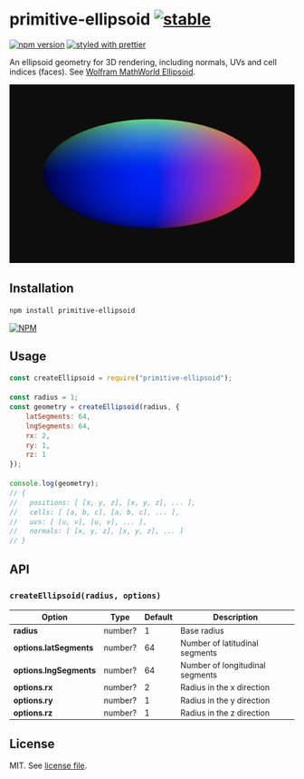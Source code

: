 # primitive-ellipsoid [![stable](http://badges.github.io/stability-badges/dist/stable.svg)](http://github.com/badges/stability-badges)

[![npm version](https://badge.fury.io/js/primitive-ellipsoid.svg)](https://www.npmjs.com/package/primitive-ellipsoid)
[![styled with prettier](https://img.shields.io/badge/styled_with-prettier-ff69b4.svg)](https://github.com/prettier/prettier)

An ellipsoid geometry for 3D rendering, including normals, UVs and cell indices (faces). See [Wolfram MathWorld Ellipsoid](http://mathworld.wolfram.com/Ellipsoid.html).

![](https://raw.githubusercontent.com/dmnsgn/primitive-ellipsoid/master/screenshot.gif)

## Installation

```bash
npm install primitive-ellipsoid
```

[![NPM](https://nodei.co/npm/primitive-ellipsoid.png)](https://nodei.co/npm/primitive-ellipsoid/)

## Usage

```js
const createEllipsoid = require("primitive-ellipsoid");

const radius = 1;
const geometry = createEllipsoid(radius, {
	latSegments: 64,
	lngSegments: 64,
	rx: 2,
	ry: 1,
	rz: 1
});

console.log(geometry);
// {
//   positions: [ [x, y, z], [x, y, z], ... ],
//   cells: [ [a, b, c], [a, b, c], ... ],
//   uvs: [ [u, v], [u, v], ... ],
//   normals: [ [x, y, z], [x, y, z], ... ]
// }
```

## API

### `createEllipsoid(radius, options)`

| Option                  | Type    | Default | Description                     |
| ----------------------- | ------- | ------- | ------------------------------- |
| **radius**              | number? | 1       | Base radius                     |
| **options.latSegments** | number? | 64      | Number of latitudinal segments  |
| **options.lngSegments** | number? | 64      | Number of longitudinal segments |
| **options.rx**          | number? | 2       | Radius in the x direction       |
| **options.ry**          | number? | 1       | Radius in the y direction       |
| **options.rz**          | number? | 1       | Radius in the z direction       |

## License

MIT. See [license file](https://github.com/dmnsgn/primitive-ellipsoid/blob/master/LICENSE.md).
